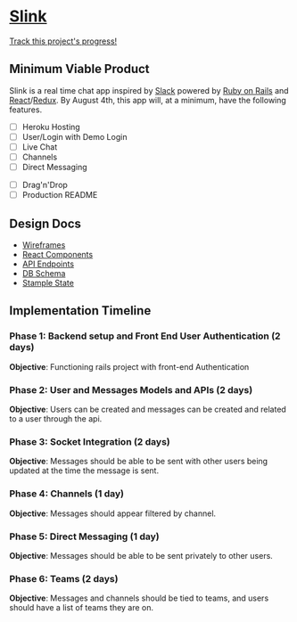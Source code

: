 # [Slink][slink]
[Track this project's progress!][trello]

## Minimum Viable Product
Slink is a real time chat app inspired by [Slack][slack] powered by [Ruby on Rails][ror] and [React][react]/[Redux][redux]. By August 4th, this app will, at a minimum, have the following features.

- [ ] Heroku Hosting
- [ ] User/Login with Demo Login
- [ ] Live Chat
- [ ] Channels
- [ ] Direct Messaging
<!-- - [ ] Teams -->
- [ ] Drag'n'Drop
- [ ] Production README

## Design Docs
- [Wireframes][wireframes]
- [React Components][components]
- [API Endpoints][endpoints]
- [DB Schema][schema]
- [Stample State][state]

## Implementation Timeline
### Phase 1: Backend setup and Front End User Authentication (2 days)
**Objective**: Functioning rails project with front-end Authentication

### Phase 2: User and Messages Models and APIs (2 days)
**Objective**: Users can be created and messages can be created and related to a user through the api.

### Phase 3: Socket Integration (2 days)
**Objective**: Messages should be able to be sent with other users being updated at the time the message is sent.

### Phase 4: Channels (1 day)
**Objective**: Messages should appear filtered by channel.

### Phase 5: Direct Messaging (1 day)
**Objective**: Messages should be able to be sent privately to other users.

### Phase 6: Teams (2 days)
**Objective**: Messages and channels should be tied to teams, and users should have a list of teams they are on.

[slink]: https://slink-chat.herokuapp.com/
[trello]: https://trello.com/invite/b/FZDx2kmG/cb21f57f8484fb9572647d758cd11713/slink
[slack]: https://slack.com
[ror]: http://rubyonrails.org/
[react]: https://facebook.github.io/react/
[redux]: http://redux.js.org/

[wireframes]: wireframes
[components]: component-hierarchy.md
[endpoints]: api-endpoints.md
[schema]: schema.md
[state]: sample-state.md
